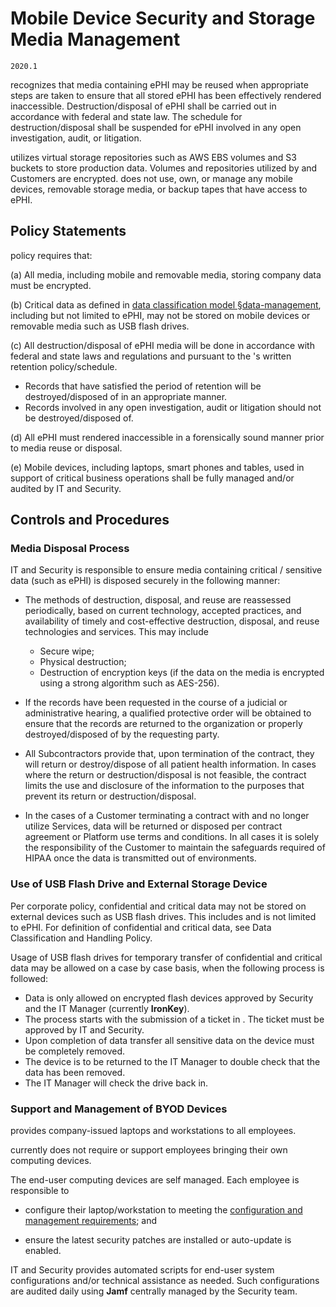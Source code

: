 # Mobile Device Security and Storage Media Management

`2020.1`

 recognizes that media containing ePHI may be reused when appropriate
steps are taken to ensure that all stored ePHI has been effectively rendered
inaccessible. Destruction/disposal of ePHI shall be carried out in accordance
with federal and state law. The schedule for destruction/disposal shall be
suspended for ePHI involved in any open investigation, audit, or litigation.

 utilizes virtual storage repositories such as AWS EBS volumes and S3
buckets to store production data.  Volumes and repositories utilized by 
and  Customers are encrypted.  does not use, own, or manage any
mobile devices, removable storage media, or backup tapes that have access to
ePHI.

## Policy Statements

 policy requires that:

(a) All media, including mobile and removable media, storing  company
data must be encrypted.

(b) Critical data as defined in [ data classification model
§data-management](data-mgmt.md), including but not limited to ePHI, may not be
stored on mobile devices or removable media such as USB flash drives.

(c) All destruction/disposal of ePHI media will be done in accordance with
federal and state laws and regulations and pursuant to the 's written
retention policy/schedule.

  * Records that have satisfied the period of retention will be
    destroyed/disposed of in an appropriate manner.
  * Records involved in any open investigation, audit or litigation should not
    be destroyed/disposed of.

(d) All ePHI must rendered inaccessible in a forensically sound manner prior to
media reuse or disposal.

(e) Mobile devices, including laptops, smart phones and tables, used in support
of critical business operations shall be fully managed and/or audited by
 IT and Security.



## Controls and Procedures


### Media Disposal Process

IT and Security is responsible to ensure media containing critical / sensitive
data (such as ePHI) is disposed securely in the following manner:

* The methods of destruction, disposal, and reuse are reassessed periodically,
  based on current technology, accepted practices, and availability of timely
  and cost-effective destruction, disposal, and reuse technologies and services.
  This may include

    - Secure wipe;
    - Physical destruction;
    - Destruction of encryption keys (if the data on the media is encrypted
      using a strong algorithm such as AES-256).

* If the records have been requested in the course of a judicial or
  administrative hearing, a qualified protective order will be obtained to
  ensure that the records are returned to the organization or properly
  destroyed/disposed of by the requesting party.

* All  Subcontractors provide that, upon termination of the contract,
  they will return or destroy/dispose of all patient health information. In
  cases where the return or destruction/disposal is not feasible, the contract
  limits the use and disclosure of the information to the purposes that prevent
  its return or destruction/disposal.

*  In the cases of a  Customer terminating a contract with  and
   no longer utilize  Services, data will be returned or disposed per
   contract agreement or  Platform use terms and conditions. In all
   cases it is solely the responsibility of the  Customer to maintain
   the safeguards required of HIPAA once the data is transmitted out of 
   environments.


### Use of USB Flash Drive and External Storage Device

Per  corporate policy, confidential and critical data may
not be stored on external devices such as USB flash drives.  This includes and
is not limited to ePHI.  For definition of confidential and critical data, see
 Data Classification and Handling Policy.

Usage of USB flash drives for temporary transfer of confidential and critical
data may be allowed on a case by case basis, when the following process is
followed:

*   Data is only allowed on encrypted flash devices approved by 
    Security and the IT Manager (currently **IronKey**).
*   The process starts with the submission of a ticket in .
    The ticket must be approved by IT and Security.
*   Upon completion of data transfer all sensitive data on the device must be
    completely removed.
*   The device is to be returned to the IT Manager to double check that the data
    has been removed.
*   The IT Manager will check the drive back in.


### Support and Management of BYOD Devices

 provides company-issued laptops and workstations to all employees.



 currently does not require or support employees bringing their own
computing devices.

The end-user computing devices are self managed. Each  employee is
responsible to

* configure their laptop/workstation to meeting the [configuration and
  management requirements](ccm.md); and

* ensure the latest security patches are installed or auto-update is enabled.

IT and Security provides automated scripts for end-user system configurations
and/or technical assistance as needed.  Such configurations are audited daily
using **Jamf** centrally managed by the Security team.


